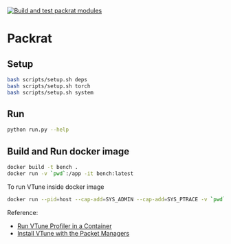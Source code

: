 [![Build and test packrat modules](https://github.com/msr-fiddle/naf/actions/workflows/python.yml/badge.svg)](https://github.com/msr-fiddle/naf/actions/workflows/python.yml)

# Packrat
## Setup
```bash
bash scripts/setup.sh deps
bash scripts/setup.sh torch
bash scripts/setup.sh system
```

## Run
```bash
python run.py --help
```

## Build and Run docker image
```bash
docker build -t bench .
docker run -v `pwd`:/app -it bench:latest
```

To run VTune inside docker image

```bash
docker run --pid=host --cap-add=SYS_ADMIN --cap-add=SYS_PTRACE -v `pwd`:/app -it bench:latest
```

Reference: 
- [Run VTune Profiler in a Container](https://www.intel.com/content/www/us/en/develop/documentation/vtune-help/top/launch/containerization-support/run-from-container.html)
- [Install VTune with the Packet Managers](https://www.intel.com/content/www/us/en/develop/documentation/vtune-install-guide/top/linux/package-managers.html)
